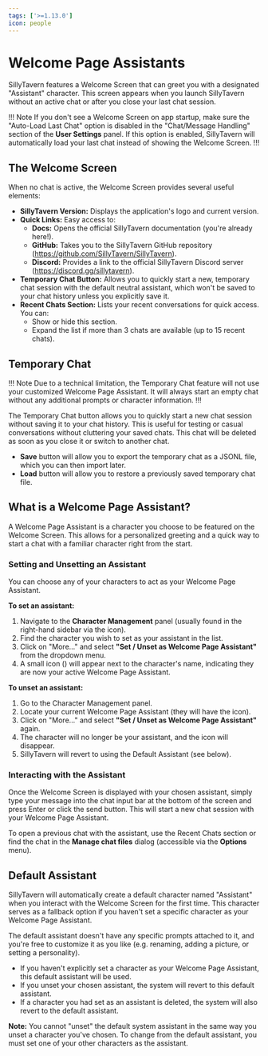 ```yaml
---
tags: ['>=1.13.0']
icon: people
---
```


# Welcome Page Assistants

SillyTavern features a Welcome Screen that can greet you with a designated "Assistant" character. This screen appears when you launch SillyTavern without an active chat or after you close your last chat session.

!!! Note
If you don't see a Welcome Screen on app startup, make sure the "Auto-Load Last Chat" option is disabled in the "Chat/Message Handling" section of the **<i class="fa-solid fa-user-cog"></i> User Settings** panel. If this option is enabled, SillyTavern will automatically load your last chat instead of showing the Welcome Screen.
!!!

## The Welcome Screen

When no chat is active, the Welcome Screen provides several useful elements:

* **SillyTavern Version:** Displays the application's logo and current version.
* **Quick Links:** Easy access to:
  * **Docs:** Opens the official SillyTavern documentation (you're already here!).
  * **GitHub:** Takes you to the SillyTavern GitHub repository (<https://github.com/SillyTavern/SillyTavern>).
  * **Discord:** Provides a link to the official SillyTavern Discord server (<https://discord.gg/sillytavern>).
* **Temporary Chat Button:** Allows you to quickly start a new, temporary chat session with the default neutral assistant, which won't be saved to your chat history unless you explicitly save it.
* **Recent Chats Section:** Lists your recent conversations for quick access. You can:
  * Show or hide this section.
  * Expand the list if more than 3 chats are available (up to 15 recent chats).

## Temporary Chat

!!! Note
Due to a technical limitation, the Temporary Chat feature will not use your customized Welcome Page Assistant. It will always start an empty chat without any additional prompts or character information.
!!!

The Temporary Chat button allows you to quickly start a new chat session without saving it to your chat history. This is useful for testing or casual conversations without cluttering your saved chats. This chat will be deleted as soon as you close it or switch to another chat.

* **Save** button will allow you to export the temporary chat as a JSONL file, which you can then import later.
* **Load** button will allow you to restore a previously saved temporary chat file.

## What is a Welcome Page Assistant?

A Welcome Page Assistant is a character you choose to be featured on the Welcome Screen. This allows for a personalized greeting and a quick way to start a chat with a familiar character right from the start.

### Setting and Unsetting an Assistant

You can choose any of your characters to act as your Welcome Page Assistant.

**To set an assistant:**

1. Navigate to the **Character Management** panel (usually found in the right-hand sidebar via the <i class="fa-solid fa-address-card"></i> icon).
2. Find the character you wish to set as your assistant in the list.
3. Click on "More..." and select **"Set / Unset as Welcome Page Assistant"** from the dropdown menu.
4. A small icon (<i class="fa-solid fa-user-graduate"></i>) will appear next to the character's name, indicating they are now your active Welcome Page Assistant.

**To unset an assistant:**

1. Go to the Character Management panel.
2. Locate your current Welcome Page Assistant (they will have the <i class="fa-solid fa-user-graduate"></i> icon).
3. Click on "More..." and select **"Set / Unset as Welcome Page Assistant"** again.
4. The character will no longer be your assistant, and the <i class="fa-solid fa-user-graduate"></i> icon will disappear.
5. SillyTavern will revert to using the Default Assistant (see below).

### Interacting with the Assistant

Once the Welcome Screen is displayed with your chosen assistant, simply type your message into the chat input bar at the bottom of the screen and press Enter or click the send button. This will start a new chat session with your Welcome Page Assistant.

To open a previous chat with the assistant, use the Recent Chats section or find the chat in the **Manage chat files** dialog (accessible via the **<i class="fa-solid fa-bars"></i> Options** menu).

## Default Assistant

SillyTavern will automatically create a default character named "Assistant" when you interact with the Welcome Screen for the first time. This character serves as a fallback option if you haven't set a specific character as your Welcome Page Assistant.

The default assistant doesn't have any specific prompts attached to it, and you're free to customize it as you like (e.g. renaming, adding a picture, or setting a personality).

* If you haven't explicitly set a character as your Welcome Page Assistant, this default assistant will be used.
* If you unset your chosen assistant, the system will revert to this default assistant.
* If a character you had set as an assistant is deleted, the system will also revert to the default assistant.

**Note:** You cannot "unset" the default system assistant in the same way you unset a character you've chosen. To change from the default assistant, you must set one of your other characters as the assistant.
